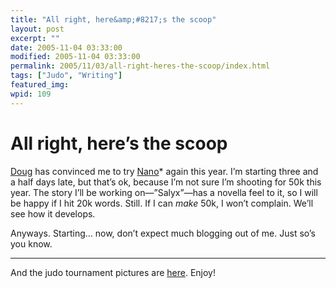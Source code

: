 ```yaml
---
title: "All right, here&amp;#8217;s the scoop"
layout: post
excerpt: ""
date: 2005-11-04 03:33:00
modified: 2005-11-04 03:33:00
permalink: 2005/11/03/all-right-heres-the-scoop/index.html
tags: ["Judo", "Writing"]
featured_img: 
wpid: 109
---
```


# All right, here&#8217;s the scoop

[Doug](http://dshoffman.blogspot.com/) has convinced me to try [Nano](http://www.nanowrimo.org/)\* again this year. I’m starting three and a half days late, but that’s ok, because I’m not sure I’m shooting for 50k this year. The story I’ll be working on—”Salyx”—has a novella feel to it, so I will be happy if I hit 20k words. Still. If I can *make* 50k, I won’t complain. We’ll see how it develops.

Anyways. Starting… now, don’t expect much blogging out of me. Just so’s you know.

- - - - - -

And the judo tournament pictures are [here](http://www.flickr.com/photos/pj/tags/brandonopen2005/). Enjoy!